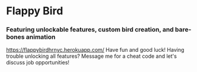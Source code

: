 # Flappy Bird
### Featuring unlockable features, custom bird creation, and bare-bones animation
https://flappybirdhrnyc.herokuapp.com/ Have fun and good luck! Having trouble unlocking all features? Message me for a cheat code and let's discuss job opportunities!

